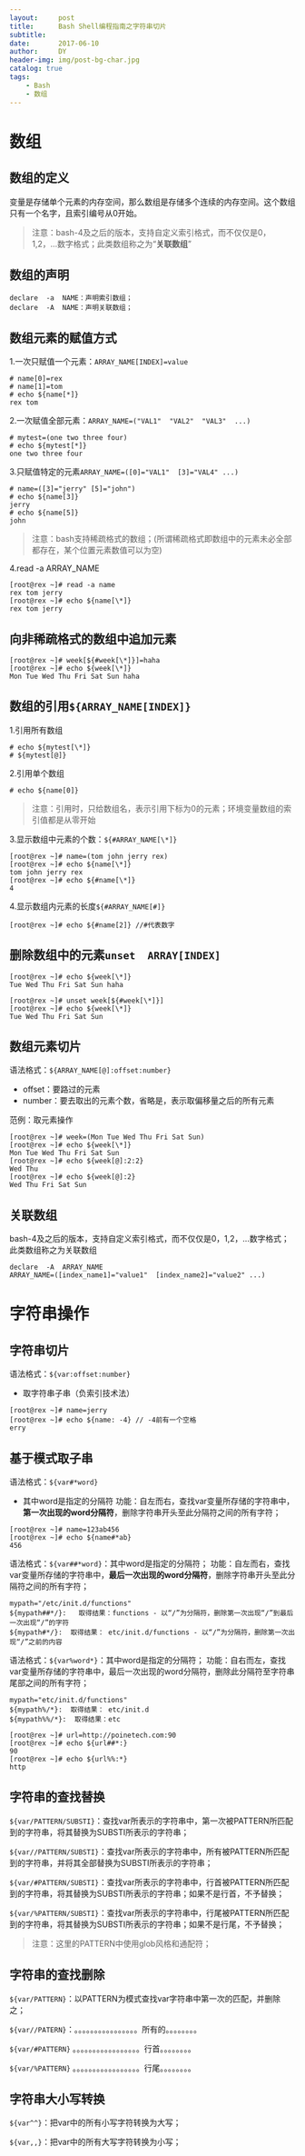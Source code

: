 ```yaml
---
layout:     post
title:      Bash Shell编程指南之字符串切片
subtitle:   
date:       2017-06-10
author:     DY
header-img: img/post-bg-char.jpg
catalog: true
tags:
    - Bash
    - 数组
---
```

# 数组
## 数组的定义
变量是存储单个元素的内存空间，那么数组是存储多个连续的内存空间。这个数组只有一个名字，且索引编号从0开始。
> 注意：bash-4及之后的版本，支持自定义索引格式，而不仅仅是0，1,2，...数字格式；此类数组称之为“**关联数组**”

## 数组的声明
```
declare  -a  NAME：声明索引数组；
declare  -A  NAME：声明关联数组；
```
## 数组元素的赋值方式
1.一次只赋值一个元素：`ARRAY_NAME[INDEX]=value`
```
# name[0]=rex
# name[1]=tom
# echo ${name[*]}
rex tom

```
2.一次赋值全部元素：`ARRAY_NAME=("VAL1"  "VAL2"  "VAL3"  ...)`
```
# mytest=(one two three four)
# echo ${mytest[*]}
one two three four
```
3.只赋值特定的元素`ARRAY_NAME=([0]="VAL1"  [3]="VAL4" ...)`
```
# name=([3]="jerry" [5]="john")
# echo ${name[3]}
jerry
# echo ${name[5]}
john
```
> 注意：bash支持稀疏格式的数组；(所谓稀疏格式即数组中的元素未必全部都存在，某个位置元素数值可以为空)

4.read  -a  ARRAY_NAME
```
[root@rex ~]# read -a name
rex tom jerry
[root@rex ~]# echo ${name[\*]}
rex tom jerry
```
## 向非稀疏格式的数组中追加元素
```
[root@rex ~]# week[${#week[\*]}]=haha
[root@rex ~]# echo ${week[\*]}
Mon Tue Wed Thu Fri Sat Sun haha

```

## 数组的引用`${ARRAY_NAME[INDEX]}`
1.引用所有数组
```
# echo ${mytest[\*]}
# ${mytest[@]}
```
2.引用单个数组
```
# echo ${name[0]}

```
> 注意：引用时，只给数组名，表示引用下标为0的元素；环境变量数组的索引值都是从零开始

3.显示数组中元素的个数：`${#ARRAY_NAME[\*]}`
```
[root@rex ~]# name=(tom john jerry rex)
[root@rex ~]# echo ${name[\*]}
tom john jerry rex
[root@rex ~]# echo ${#name[\*]}
4
```
4.显示数组内元素的长度`${#ARRAY_NAME[#]}`
```
[root@rex ~]# echo ${#name[2]} //#代表数字
```
## 删除数组中的元素`unset  ARRAY[INDEX]`
```
[root@rex ~]# echo ${week[\*]}
Tue Wed Thu Fri Sat Sun haha

[root@rex ~]# unset week[${#week[\*]}]
[root@rex ~]# echo ${week[\*]}
Tue Wed Thu Fri Sat Sun

```
## 数组元素切片

语法格式：`${ARRAY_NAME[@]:offset:number}`

- offset：要路过的元素
- number：要去取出的元素个数，省略是，表示取偏移量之后的所有元素

范例：取元素操作
```
[root@rex ~]# week=(Mon Tue Wed Thu Fri Sat Sun)
[root@rex ~]# echo ${week[\*]}
Mon Tue Wed Thu Fri Sat Sun
[root@rex ~]# echo ${week[@]:2:2}   
Wed Thu
[root@rex ~]# echo ${week[@]:2}
Wed Thu Fri Sat Sun
```
## 关联数组
bash-4及之后的版本，支持自定义索引格式，而不仅仅是0，1,2，...数字格式；此类数组称之为关联数组
```
declare  -A  ARRAY_NAME
ARRAY_NAME=([index_name1]="value1"  [index_name2]="value2" ...)
```
# 字符串操作
## 字符串切片
语法格式：`${var:offset:number}`
- 取字符串子串（负索引技术法）


```
[root@rex ~]# name=jerry
[root@rex ~]# echo ${name: -4} // -4前有一个空格
erry

```
## 基于模式取子串
语法格式：`${var#*word}`
- 其中word是指定的分隔符
功能：自左而右，查找var变量所存储的字符串中，**第一次出现的word分隔符**，删除字符串开头至此分隔符之间的所有字符；
```
[root@rex ~]# name=123ab456
[root@rex ~]# echo ${name#*ab}
456
```
语法格式：`${var##*word}`：其中word是指定的分隔符；
功能：自左而右，查找var变量所存储的字符串中，**最后一次出现的word分隔符**，删除字符串开头至此分隔符之间的所有字符；
```
mypath="/etc/init.d/functions"
${mypath##*/}:   取得结果：functions - 以“/”为分隔符，删除第一次出现“/”到最后一次出现“/”的字符
${mypath#*/}:  取得结果： etc/init.d/functions - 以“/”为分隔符，删除第一次出现“/”之前的内容
```		
语法格式：`${var%word*}`：其中word是指定的分隔符；
功能：自右而左，查找var变量所存储的字符串中，最后一次出现的word分隔符，删除此分隔符至字符串尾部之间的所有字符；
```
mypath="etc/init.d/functions"
${mypath%/*}:  取得结果： etc/init.d
${mypath%%/*}:  取得结果：etc
```
```
[root@rex ~]# url=http://poinetech.com:90
[root@rex ~]# echo ${url##*:}
90
[root@rex ~]# echo ${url%%:*}
http
```
## 字符串的查找替换

`${var/PATTERN/SUBSTI}`：查找var所表示的字符串中，第一次被PATTERN所匹配到的字符串，将其替换为SUBSTI所表示的字符串；

`${var//PATTERN/SUBSTI}`：查找var所表示的字符串中，所有被PATTERN所匹配到的字符串，并将其全部替换为SUBSTI所表示的字符串；

`${var/#PATTERN/SUBSTI}`：查找var所表示的字符串中，行首被PATTERN所匹配到的字符串，将其替换为SUBSTI所表示的字符串；如果不是行首，不予替换；

`${var/%PATTERN/SUBSTI}`：查找var所表示的字符串中，行尾被PATTERN所匹配到的字符串，将其替换为SUBSTI所表示的字符串；如果不是行尾，不予替换；


> 注意：这里的PATTERN中使用glob风格和通配符；

## 字符串的查找删除
`${var/PATTERN}`：以PATTERN为模式查找var字符串中第一次的匹配，并删除之；

`${var//PATERN}`：。。。。。。。。。。。。。。。。所有的。。。。。。。。

`${var/#PATTERN}` 。。。。。。。。。。。。。。。。。行首。。。。。。。。

`${var/%PATTERN}` 。。。。。。。。。。。。。。。。。行尾。。。。。。。。

## 字符串大小写转换
`${var^^}`：把var中的所有小写字符转换为大写；

`${var,,}`：把var中的所有大写字符转换为小写；

